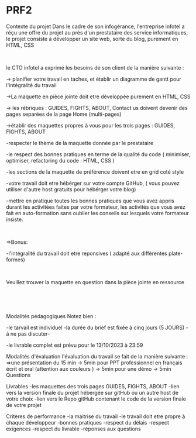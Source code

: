 # PRF2
Contexte du projet
Dans le cadre de son infogérance, l'entreprise infotel a réçu une offre du projet au près d'un prestataire des service informatiques, le projet consiste à développer un site web, sorte du blog, purement en HTML, CSS

​

le CTO infotel a exprimé les besoins de son client de la manière suivante :

-> planifier votre travail en taches, et établir un diagramme de gantt pour l'intégralité du travail

->La maquette en pièce jointe doit etre développée purement en HTML, CSS

-> les rébriques : GUIDES, FIGHTS, ABOUT, Contact us doivent devenir des pages separées de la page Home (multi-pages)

->établir des maquettes propres à vous pour les trois pages : GUIDES, FIGHTS, ABOUT

-respecter le thème de la maquette donnée par le prestataire

-le respect des bonnes pratiques en terme de la qualité du code ( minimiser, optimiser, refactoring du code : HTML, CSS )

-les sections de la maquette de préférence doivent etre en grid coté style

-votre travail doit etre hébérger sur votre compte GitHub, ( vous pouvez utiliser d'autre host gratuits pour hébérger votre blog)

-mettre en pratique toutes les bonnes pratiques que vous avez appris durant les activitées faites par votre formateur, les activités que vous avez fait en auto-formation sans oublier les conseils sur lesquels votre formateur insiste.

​

=>Bonus:

-l'intégralité du travail doit etre reponsives ( adapté aux différentes plate-formes)

​

Veuillez trouver la maquette en question dans la pièce jointe en ressource

​

​

Modalités pédagogiques
Notez bien :

-le tarvail est individuel -la durée du brief est fixée à cinq jours (5 JOURS) - à ne pas discuter-

-le livrable complet est prévu pour le 13/10/2023 à 23:59

Modalités d'évaluation
l'évaluation du travail se fait de la manière suivante : 
=>une présentation du 15 min
   -> 5min pour PPT professionnel en français écrit et oral  (attention aux couleurs )
   -> 5min pour une démo 
   -> 5min Questions

Livrables
-les maquettes des trois pages  GUIDES, FIGHTS, ABOUT
-lien vers la version finale du projet hébergée sur gitHub ou un autre host de votre choix 
-lien vers le Repo gitHub contenant le code de la version finale de votre projet 

Critères de performance
-la maitrise du travail
-le travail doit etre propre à chaque développeur 
-bonnes pratiques 
-respect du délais 
-respect exigences
-respect du livrable
-réponses aux questions 
